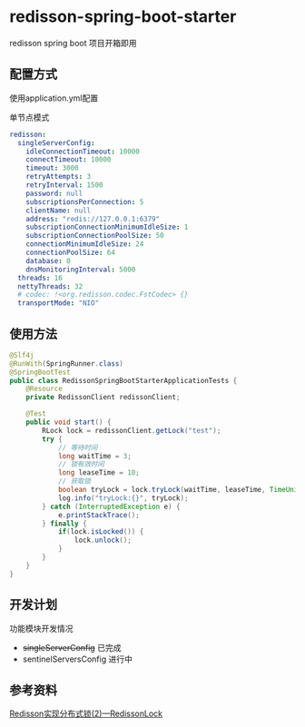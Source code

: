 # redisson-spring-boot-starter

redisson spring boot 项目开箱即用

## 配置方式

使用application.yml配置

单节点模式

```yaml
redisson:
  singleServerConfig:
    idleConnectionTimeout: 10000
    connectTimeout: 10000
    timeout: 3000
    retryAttempts: 3
    retryInterval: 1500
    password: null
    subscriptionsPerConnection: 5
    clientName: null
    address: "redis://127.0.0.1:6379"
    subscriptionConnectionMinimumIdleSize: 1
    subscriptionConnectionPoolSize: 50
    connectionMinimumIdleSize: 24
    connectionPoolSize: 64
    database: 0
    dnsMonitoringInterval: 5000
  threads: 16
  nettyThreads: 32
  # codec: !<org.redisson.codec.FstCodec> {}
  transportMode: "NIO"
```

## 使用方法

```java
@Slf4j
@RunWith(SpringRunner.class)
@SpringBootTest
public class RedissonSpringBootStarterApplicationTests {
    @Resource
    private RedissonClient redissonClient;

    @Test
    public void start() {
        RLock lock = redissonClient.getLock("test");
        try {
            // 等待时间
            long waitTime = 3;
            // 锁有效时间
            long leaseTime = 10;
            // 获取锁
            boolean tryLock = lock.tryLock(waitTime, leaseTime, TimeUnit.SECONDS);
            log.info("tryLock:{}", tryLock);
        } catch (InterruptedException e) {
            e.printStackTrace();
        } finally {
            if(lock.isLocked()) {
                lock.unlock();
            }
        }
    }
}
```

## 开发计划

功能模块开发情况

* ~~singleServerConfig~~ 已完成
* sentinelServersConfig 进行中


## 参考资料
[Redisson实现分布式锁(2)—RedissonLock](https://www.cnblogs.com/qdhxhz/p/11055426.html)


